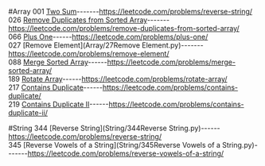 #Array
001 [Two Sum](Array/1TwoSum.py)-------https://leetcode.com/problems/reverse-string/<br>
026 [Remove Duplicates from Sorted Array](Array/26RemoveDuplicatesfromSortedArray.py)-------https://leetcode.com/problems/remove-duplicates-from-sorted-array/<br>
066 [Plus One](Array/66PlusOne.py)------https://leetcode.com/problems/plus-one/<br>
027 [Remove Element](Array/27Remove Element.py)-------https://leetcode.com/problems/remove-element/<br>
088 [ Merge Sorted Array](Array/88MergeSortedArray.py)------https://leetcode.com/problems/merge-sorted-array/<br>
189 [Rotate Array](Array/189RotateArray.py)------https://leetcode.com/problems/rotate-array/<br>
217 [Contains Duplicate](Array/217ContainsDuplicate.py)------https://leetcode.com/problems/contains-duplicate/<br>
219 [Contains Duplicate II](Array/219ContainsDuplicateII.py)------https://leetcode.com/problems/contains-duplicate-ii/<br>

#String
344 [Reverse String](String/344Reverse String.py)------https://leetcode.com/problems/reverse-string/<br>
345 [Reverse Vowels of a String](String/345Reverse Vowels of a String.py)-------https://leetcode.com/problems/reverse-vowels-of-a-string/<br>

